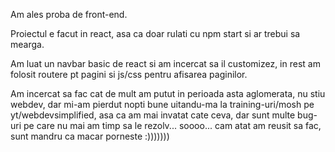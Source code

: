 Am ales proba de front-end.

Proiectul e facut in react, asa ca doar rulati cu npm start si ar trebui sa mearga.

Am luat un navbar basic de react si am incercat sa il customizez, in rest am folosit routere pt pagini si js/css pentru afisarea paginilor.

Am incercat sa fac cat de mult am putut in perioada asta aglomerata, nu stiu webdev, dar mi-am pierdut nopti bune uitandu-ma la training-uri/mosh pe yt/webdevsimplified, asa ca am mai invatat cate ceva, dar sunt multe bug-uri pe care nu mai am timp sa le rezolv... soooo... cam atat am reusit sa fac, sunt mandru ca macar porneste :)))))))
